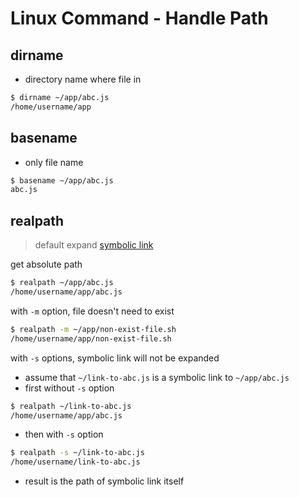 # Linux Command - Handle Path

## dirname

- directory name where file in

```sh
$ dirname ~/app/abc.js
/home/username/app
```

## basename

- only file name

```sh
$ basename ~/app/abc.js
abc.js
```

## realpath

> default expand [symbolic link](linux-ln.md#symbolic-link)

get absolute path

```sh
$ realpath ~/app/abc.js
/home/username/app/abc.js
```

with `-m` option, file doesn't need to exist

```sh
$ realpath -m ~/app/non-exist-file.sh
/home/username/app/non-exist-file.sh
```

with `-s` options, symbolic link will not be expanded

- assume that `~/link-to-abc.js` is a symbolic link to `~/app/abc.js`
- first without `-s` option

```sh
$ realpath ~/link-to-abc.js
/home/username/app/abc.js
```

- then with `-s` option

```sh
$ realpath -s ~/link-to-abc.js
/home/username/link-to-abc.js
```

- result is the path of symbolic link itself
